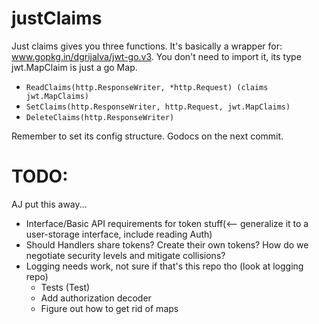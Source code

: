 # justClaims

Just claims gives you three functions. It's basically a wrapper for: www.gopkg.in/dgrijalva/jwt-go.v3. You don't need to import it, its type jwt.MapClaim is just a go Map.

  * `ReadClaims(http.ResponseWriter, *http.Request) (claims  jwt.MapClaims)`
  * `SetClaims(http.ResponseWriter, http.Request, jwt.MapClaims)`
  * `DeleteClaims(http.ResponseWriter)`

Remember to set its config structure. Godocs on the next commit.

# TODO:

AJ put this away...  

  * Interface/Basic API requirements for token stuff(<-- generalize it to a user-storage interface, include reading Auth)
  * Should Handlers share tokens? Create their own tokens? How do we negotiate security levels and mitigate collisions?
  * Logging needs work, not sure if that's this repo tho (look at logging repo)
	* Tests (Test)
	* Add authorization decoder
	* Figure out how to get rid of maps

